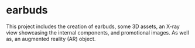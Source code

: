 # earbuds
 This project includes the creation of earbuds, some 3D assets, an X-ray view showcasing the internal components, and promotional images. As well as, an augmented reality (AR) object.
